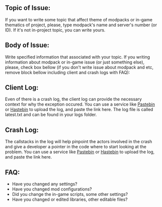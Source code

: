 ## Topic of Issue:

If you want to write some topic that affect theme of modpacks or in-game thematics of project, please, type modpack's name and server's number (or ID). If it's not in-project topic, you can write yours.

## Body of Issue:

Write specified information that associated with your topic. If you writing information about modpack or in-game issue (or just something else), please, check box bellow (if you don't write issue about modpack and etc, remove block bellow including client and crash logs with FAQ):

## Client Log:

Even of there is a crash log, the client log can provide the necessary context for why the exception occured. You can use a service like [Pastebin](https://pastebin.com/) or [Hastebin](https://hastebin.com/) to upload the log, and paste the link here. The log file is called latest.txt and can be found in your logs folder.

## Crash Log:

The callstacks in the log will help pinpoint the actors involved in the crash and give a developer a pointer in the code where to start looking at the problem. You can use a service like [Pastebin](https://pastebin.com/) or [Hastebin](https://hastebin.com/) to upload the log, and paste the link here.

## FAQ:

* Have you changed any settings?
* Have you changed mod configurations?
* Did you change the in-game scripts, some other settings?
* Have you changed or edited libraries, other editable files?